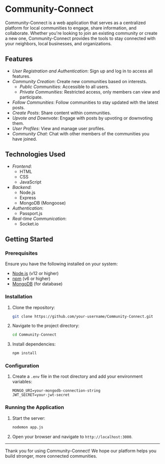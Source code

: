 # Community-Connect

Community-Connect is a web application that serves as a centralized platform for local communities to engage, share information, and collaborate. Whether you're looking to join an existing community or create a new one, Community-Connect provides the tools to stay connected with your neighbors, local businesses, and organizations.

## Features

- *User Registration and Authentication*: Sign up and log in to access all features.
- *Community Creation*: Create new communities based on interests.
  - *Public Communities*: Accessible to all users.
  - *Private Communities*: Restricted access, only members can view and participate.
- *Follow Communities*: Follow communities to stay updated with the latest posts.
- *Create Posts*: Share content within communities.
- *Upvote and Downvote*: Engage with posts by upvoting or downvoting them.
- *User Profiles*: View and manage user profiles.
- *Community Chat*: Chat with other members of the communities you have joined.

## Technologies Used

- *Frontend*:
  - HTML
  - CSS
  - JavaScript
- *Backend*:
  - Node.js
  - Express
  - MongoDB (Mongoose)
- *Authentication*:
  - Passport.js
- *Real-time Communication*:
  - Socket.io

## Getting Started

### Prerequisites

Ensure you have the following installed on your system:

- [Node.js](https://nodejs.org/) (v12 or higher)
- [npm](https://www.npmjs.com/) (v6 or higher)
- [MongoDB](https://www.mongodb.com/) (for database)

### Installation

1. Clone the repository:
    ```bash
    git clone https://github.com/your-username/Community-Connect.git
    ```
2. Navigate to the project directory:
    ```bash
    cd Community-Connect
    ```
3. Install dependencies:
    ```bash
    npm install
    ```

### Configuration

1. Create a `.env` file in the root directory and add your environment variables:
    ```plaintext
    MONGO_URI=your-mongodb-connection-string
    JWT_SECRET=your-jwt-secret
    ```

### Running the Application

1. Start the server:
    ```bash
    nodemon app.js
    ```
2. Open your browser and navigate to `http://localhost:3000`.
   
---

Thank you for using Community-Connect! We hope our platform helps you build stronger, more connected communities.
